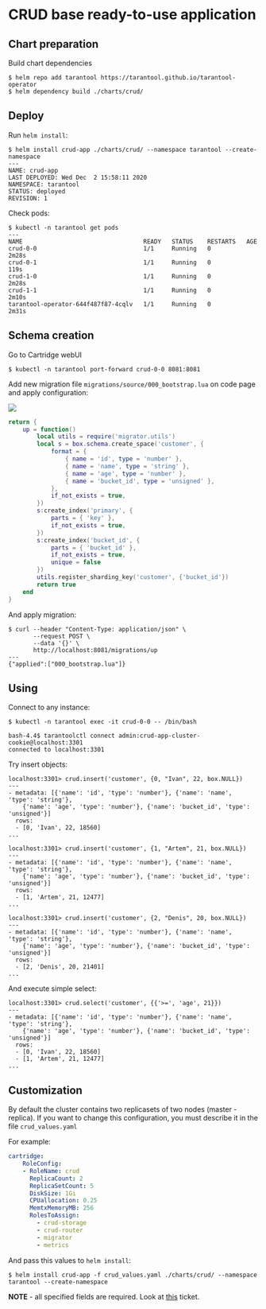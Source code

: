 # CRUD base ready-to-use application

## Chart preparation

Build chart dependencies

```shell
$ helm repo add tarantool https://tarantool.github.io/tarantool-operator
$ helm dependency build ./charts/crud/
```

## Deploy

Run `helm install`:

```shell
$ helm install crud-app ./charts/crud/ --namespace tarantool --create-namespace
---
NAME: crud-app
LAST DEPLOYED: Wed Dec  2 15:58:11 2020
NAMESPACE: tarantool
STATUS: deployed
REVISION: 1
```

Check pods:

```shell
$ kubectl -n tarantool get pods
---
NAME                                  READY   STATUS    RESTARTS   AGE
crud-0-0                              1/1     Running   0          2m28s
crud-0-1                              1/1     Running   0          119s
crud-1-0                              1/1     Running   0          2m28s
crud-1-1                              1/1     Running   0          2m10s
tarantool-operator-644f487f87-4cqlv   1/1     Running   0          2m31s
```

## Schema creation

Go to Cartridge webUI

```shell
$ kubectl -n tarantool port-forward crud-0-0 8081:8081
```

Add new migration file `migrations/source/000_bootstrap.lua` on code page and apply configuration:

![](https://i.imgur.com/6PMZ5Ui.png)

```lua
return {
    up = function()
        local utils = require('migrator.utils')
        local s = box.schema.create_space('customer', {
            format = {
                { name = 'id', type = 'number' },
                { name = 'name', type = 'string' },
                { name = 'age', type = 'number' },
                { name = 'bucket_id', type = 'unsigned' },
            },
            if_not_exists = true,
        })
        s:create_index('primary', {
            parts = { 'key' },
            if_not_exists = true,
        })
        s:create_index('bucket_id', {
            parts = { 'bucket_id' },
            if_not_exists = true,
            unique = false
        })
        utils.register_sharding_key('customer', {'bucket_id'})
        return true
    end
}
```

And apply migration:
```shell
$ curl --header "Content-Type: application/json" \
       --request POST \
       --data '{}' \
       http://localhost:8081/migrations/up
---
{"applied":["000_bootstrap.lua"]}
```

## Using

Connect to any instance:

```shell
$ kubectl -n tarantool exec -it crud-0-0 -- /bin/bash
```
```shell
bash-4.4$ tarantoolctl connect admin:crud-app-cluster-cookie@localhost:3301
connected to localhost:3301
```

Try insert objects:

```shell
localhost:3301> crud.insert('customer', {0, "Ivan", 22, box.NULL})
---
- metadata: [{'name': 'id', 'type': 'number'}, {'name': 'name', 'type': 'string'},
    {'name': 'age', 'type': 'number'}, {'name': 'bucket_id', 'type': 'unsigned'}]
  rows:
  - [0, 'Ivan', 22, 18560]
...

localhost:3301> crud.insert('customer', {1, "Artem", 21, box.NULL})
---
- metadata: [{'name': 'id', 'type': 'number'}, {'name': 'name', 'type': 'string'},
    {'name': 'age', 'type': 'number'}, {'name': 'bucket_id', 'type': 'unsigned'}]
  rows:
  - [1, 'Artem', 21, 12477]
...

localhost:3301> crud.insert('customer', {2, "Denis", 20, box.NULL})
---
- metadata: [{'name': 'id', 'type': 'number'}, {'name': 'name', 'type': 'string'},
    {'name': 'age', 'type': 'number'}, {'name': 'bucket_id', 'type': 'unsigned'}]
  rows:
  - [2, 'Denis', 20, 21401]
...
```

And execute simple select:

```shell 
localhost:3301> crud.select('customer', {{'>=', 'age', 21}})
---
- metadata: [{'name': 'id', 'type': 'number'}, {'name': 'name', 'type': 'string'},
    {'name': 'age', 'type': 'number'}, {'name': 'bucket_id', 'type': 'unsigned'}]
  rows:
  - [0, 'Ivan', 22, 18560]
  - [1, 'Artem', 21, 12477]
...
```

## Customization

By default the cluster contains two replicasets of two nodes (master - replica). If you want to change this configuration, you must describe it in the file `crud_values.yaml`

For example:
```yaml
cartridge:
    RoleConfig:
    - RoleName: crud
      ReplicaCount: 2
      ReplicaSetCount: 5
      DiskSize: 1Gi
      CPUallocation: 0.25
      MemtxMemoryMB: 256
      RolesToAssign:
        - crud-storage
        - crud-router
        - migrator
        - metrics
```
And pass this values to `helm install`:

```shell
$ helm install crud-app -f crud_values.yaml ./charts/crud/ --namespace tarantool --create-namespace
```

**NOTE** - all specified fields are required. Look at [this](https://github.com/tarantool/tarantool-operator/issues/44) ticket.